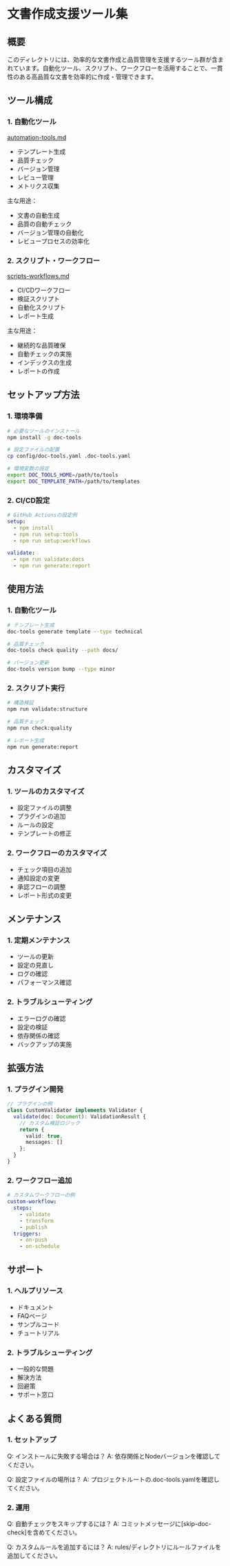 # 文書作成支援ツール集

## 概要
このディレクトリには、効率的な文書作成と品質管理を支援するツール群が含まれています。自動化ツール、スクリプト、ワークフローを活用することで、一貫性のある高品質な文書を効率的に作成・管理できます。

## ツール構成

### 1. 自動化ツール
[automation-tools.md](./automation-tools.md)
- テンプレート生成
- 品質チェック
- バージョン管理
- レビュー管理
- メトリクス収集

主な用途：
- 文書の自動生成
- 品質の自動チェック
- バージョン管理の自動化
- レビュープロセスの効率化

### 2. スクリプト・ワークフロー
[scripts-workflows.md](./scripts-workflows.md)
- CI/CDワークフロー
- 検証スクリプト
- 自動化スクリプト
- レポート生成

主な用途：
- 継続的な品質確保
- 自動チェックの実施
- インデックスの生成
- レポートの作成

## セットアップ方法

### 1. 環境準備
```bash
# 必要なツールのインストール
npm install -g doc-tools

# 設定ファイルの配置
cp config/doc-tools.yaml .doc-tools.yaml

# 環境変数の設定
export DOC_TOOLS_HOME=/path/to/tools
export DOC_TEMPLATE_PATH=/path/to/templates
```

### 2. CI/CD設定
```yaml
# GitHub Actionsの設定例
setup:
  - npm install
  - npm run setup:tools
  - npm run setup:workflows

validate:
  - npm run validate:docs
  - npm run generate:report
```

## 使用方法

### 1. 自動化ツール
```bash
# テンプレート生成
doc-tools generate template --type technical

# 品質チェック
doc-tools check quality --path docs/

# バージョン更新
doc-tools version bump --type minor
```

### 2. スクリプト実行
```bash
# 構造検証
npm run validate:structure

# 品質チェック
npm run check:quality

# レポート生成
npm run generate:report
```

## カスタマイズ

### 1. ツールのカスタマイズ
- 設定ファイルの調整
- プラグインの追加
- ルールの設定
- テンプレートの修正

### 2. ワークフローのカスタマイズ
- チェック項目の追加
- 通知設定の変更
- 承認フローの調整
- レポート形式の変更

## メンテナンス

### 1. 定期メンテナンス
- ツールの更新
- 設定の見直し
- ログの確認
- パフォーマンス確認

### 2. トラブルシューティング
- エラーログの確認
- 設定の検証
- 依存関係の確認
- バックアップの実施

## 拡張方法

### 1. プラグイン開発
```typescript
// プラグインの例
class CustomValidator implements Validator {
  validate(doc: Document): ValidationResult {
    // カスタム検証ロジック
    return {
      valid: true,
      messages: []
    };
  }
}
```

### 2. ワークフロー追加
```yaml
# カスタムワークフローの例
custom-workflow:
  steps:
    - validate
    - transform
    - publish
  triggers:
    - on-push
    - on-schedule
```

## サポート

### 1. ヘルプリソース
- ドキュメント
- FAQページ
- サンプルコード
- チュートリアル

### 2. トラブルシューティング
- 一般的な問題
- 解決方法
- 回避策
- サポート窓口

## よくある質問

### 1. セットアップ
Q: インストールに失敗する場合は？
A: 依存関係とNodeバージョンを確認してください。

Q: 設定ファイルの場所は？
A: プロジェクトルートの.doc-tools.yamlを確認してください。

### 2. 運用
Q: 自動チェックをスキップするには？
A: コミットメッセージに[skip-doc-check]を含めてください。

Q: カスタムルールを追加するには？
A: rules/ディレクトリにルールファイルを追加してください。